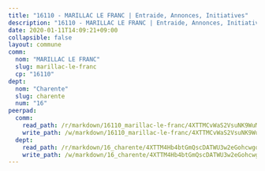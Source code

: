 ```yaml
---
title: "16110 - MARILLAC LE FRANC | Entraide, Annonces, Initiatives"
description: "16110 - MARILLAC LE FRANC | Entraide, Annonces, Initiatives"
date: 2020-01-11T14:09:21+09:00
collapsible: false
layout: commune
comm:
  nom: "MARILLAC LE FRANC"
  slug: marillac-le-franc
  cp: "16110"
dept:
  nom: "Charente"
  slug: charente
  num: "16"
peerpad:
  comm:
    read_path: /r/markdown/16110_marillac-le-franc/4XTTMCvWaS2VsuNK9WuM8Hihm5ADYZtpCK7DcV8BC2eYR9zAX
    write_path: /w/markdown/16110_marillac-le-franc/4XTTMCvWaS2VsuNK9WuM8Hihm5ADYZtpCK7DcV8BC2eYR9zAX-K3TgU7imFzxtFwbBCt63TBfj4wmSDNCt7QgWXfVyS3nmaWjRD5yq44NPufvyVwDHcCbzhTZK2v68cup7vtFvWGTSc6zgbnm7eoiVac9w4xCGRJ9NNicaZXVUZdZYNpFeLpgJgZfh
  dept:
    read_path: /r/markdown/16_charente/4XTTM4Hb4btGmQscDATWU3w2eGohcwgqasCDtGWVahJnAEsq8
    write_path: /w/markdown/16_charente/4XTTM4Hb4btGmQscDATWU3w2eGohcwgqasCDtGWVahJnAEsq8-K3TgU9zhAjxEMbYrSr9VB24idAgS7xBryN3TjEsJmsrToRfRc8PWUu9zDXmtMXWLR7TNqZhAPJFsnJ4QbuWpLJvHpyW2q8LZxtsaakTfiMdj4HFsc11ZXzpn4aT8zYKZzSLwV1CA
---
```


